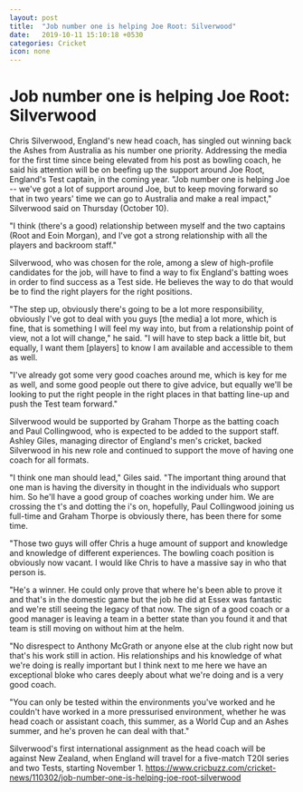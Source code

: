 ```yaml
---
layout: post
title:  "Job number one is helping Joe Root: Silverwood"
date:   2019-10-11 15:10:18 +0530
categories: Cricket
icon: none
---
```


# Job number one is helping Joe Root: Silverwood
Chris Silverwood, England's new head coach, has singled out winning back the Ashes from Australia as his number one priority. Addressing the media for the first time since being elevated from his post as bowling coach, he said his attention will be on beefing up the support around Joe Root, England's Test captain, in the coming year.
"Job number one is helping Joe -- we've got a lot of support around Joe, but to keep moving forward so that in two years' time we can go to Australia and make a real impact," Silverwood said on Thursday (October 10).

"I think (there's a good) relationship between myself and the two captains (Root and Eoin Morgan), and I've got a strong relationship with all the players and backroom staff."

Silverwood, who was chosen for the role, among a slew of high-profile candidates for the job, will have to find a way to fix England's batting woes in order to find success as a Test side. He believes the way to do that would be to find the right players for the right positions.

"The step up, obviously there's going to be a lot more responsibility, obviously I've got to deal with you guys [the media] a lot more, which is fine, that is something I will feel my way into, but from a relationship point of view, not a lot will change," he said. "I will have to step back a little bit, but equally, I want them [players] to know I am available and accessible to them as well.

"I've already got some very good coaches around me, which is key for me as well, and some good people out there to give advice, but equally we'll be looking to put the right people in the right places in that batting line-up and push the Test team forward."

Silverwood would be supported by Graham Thorpe as the batting coach and Paul Collingwood, who is expected to be added to the support staff. Ashley Giles, managing director of England's men's cricket, backed Silverwood in his new role and continued to support the move of having one coach for all formats.

"I think one man should lead," Giles said. "The important thing around that one man is having the diversity in thought in the individuals who support him. So he'll have a good group of coaches working under him. We are crossing the t's and dotting the i's on, hopefully, Paul Collingwood joining us full-time and Graham Thorpe is obviously there, has been there for some time.

"Those two guys will offer Chris a huge amount of support and knowledge and knowledge of different experiences. The bowling coach position is obviously now vacant. I would like Chris to have a massive say in who that person is.

"He's a winner. He could only prove that where he's been able to prove it and that's in the domestic game but the job he did at Essex was fantastic and we're still seeing the legacy of that now. The sign of a good coach or a good manager is leaving a team in a better state than you found it and that team is still moving on without him at the helm.

"No disrespect to Anthony McGrath or anyone else at the club right now but that's his work still in action. His relationships and his knowledge of what we're doing is really important but I think next to me here we have an exceptional bloke who cares deeply about what we're doing and is a very good coach.

"You can only be tested within the environments you've worked and he couldn't have worked in a more pressurised environment, whether he was head coach or assistant coach, this summer, as a World Cup and an Ashes summer, and he's proven he can deal with that."

Silverwood's first international assignment as the head coach will be against New Zealand, when England will travel for a five-match T20I series and two Tests, starting November 1.
https://www.cricbuzz.com/cricket-news/110302/job-number-one-is-helping-joe-root-silverwood
